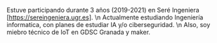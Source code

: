 Estuve participando durante 3 años (2019-2021) en Seré Ingeniera [https://sereingeniera.ugr.es]. \n
Actualmente estudiando Ingeniería informatica, con planes de estudiar IA y/o ciberseguridad. \n
Also, soy miebro técnico de IoT en GDSC Granada y maker. 

